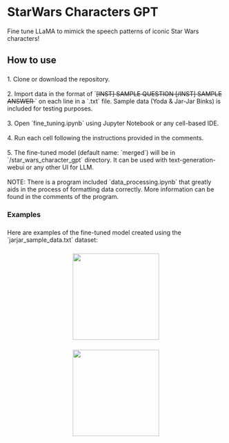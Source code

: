 # StarWars Characters GPT
 Fine tune LLaMA to mimick the speech patterns of iconic Star Wars characters!

<h2 align="left">How to use</h2>

###

<p align="left">1. Clone or download the repository.<br><br>2. Import data in the format of `<s>[INST] SAMPLE QUESTION  [/INST] SAMPLE ANSWER </s> ` on each line in a `.txt` file. Sample data (Yoda & Jar-Jar Binks) is included for testing purposes.<br><br>3. Open `fine_tuning.ipynb` using Jupyter Notebook or any cell-based IDE.<br><br>4. Run each cell following the instructions provided in the comments.<br><br>5. The fine-tuned model (default name: `merged`) will be in `/star_wars_character_gpt` directory. It can be used with text-generation-webui or any other UI for LLM.<br><br>NOTE: There is a program included `data_processing.ipynb` that greatly aids in the process of formatting data correctly. More information can be found in the comments of the program.</p>

###

<h3 align="left">Examples</h3>

###

<p align="left">Here are examples of the fine-tuned model created using the `jarjar_sample_data.txt` dataset:</p>

###

<div align="center">
  <img height="200" src="https://imgur.com/StMKNLT"  />
</div>

###

<div align="center">
  <img height="200" src="https://imgur.com/EuQvJVy"  />
</div>

###